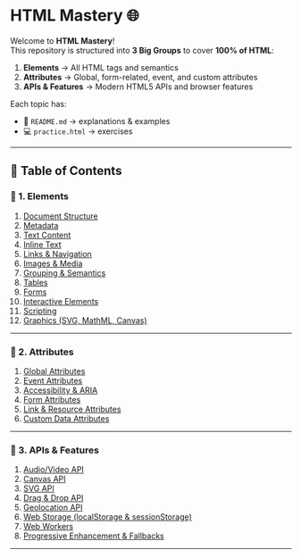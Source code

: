 # HTML Mastery 🌐

Welcome to **HTML Mastery**!  
This repository is structured into **3 Big Groups** to cover **100% of HTML**:  

1. **Elements** → All HTML tags and semantics  
2. **Attributes** → Global, form-related, event, and custom attributes  
3. **APIs & Features** → Modern HTML5 APIs and browser features  

Each topic has:  
- 📘 `README.md` → explanations & examples  
- 💻 `practice.html` → exercises  

---

## 📂 Table of Contents

### 🔹 1. Elements
1. [Document Structure](./01-Elements/01-Structure/README.md)  
2. [Metadata](./01-Elements/02-Metadata/README.md)  
3. [Text Content](./01-Elements/03-Text/README.md)  
4. [Inline Text](./01-Elements/04-InlineText/README.md)  
5. [Links & Navigation](./01-Elements/05-Links/README.md)  
6. [Images & Media](./01-Elements/06-Media/README.md)  
7. [Grouping & Semantics](./01-Elements/07-Grouping/README.md)  
8. [Tables](./01-Elements/08-Tables/README.md)  
9. [Forms](./01-Elements/09-Forms/README.md)  
10. [Interactive Elements](./01-Elements/10-Interactive/README.md)  
11. [Scripting](./01-Elements/11-Scripting/README.md)  
12. [Graphics (SVG, MathML, Canvas)](./01-Elements/12-Graphics/README.md)  

---

### 🔹 2. Attributes
1. [Global Attributes](./02-Attributes/01-Global/README.md)  
2. [Event Attributes](./02-Attributes/02-Events/README.md)  
3. [Accessibility & ARIA](./02-Attributes/03-Accessibility/README.md)  
4. [Form Attributes](./02-Attributes/04-Forms/README.md)  
5. [Link & Resource Attributes](./02-Attributes/05-Links-Resources/README.md)  
6. [Custom Data Attributes](./02-Attributes/06-CustomData/README.md)  

---

### 🔹 3. APIs & Features
1. [Audio/Video API](./03-APIs/01-AudioVideo/README.md)  
2. [Canvas API](./03-APIs/02-Canvas/README.md)  
3. [SVG API](./03-APIs/03-SVG/README.md)  
4. [Drag & Drop API](./03-APIs/04-DragDrop/README.md)  
5. [Geolocation API](./03-APIs/05-Geolocation/README.md)  
6. [Web Storage (localStorage & sessionStorage)](./03-APIs/06-WebStorage/README.md)  
7. [Web Workers](./03-APIs/07-WebWorkers/README.md)  
8. [Progressive Enhancement & Fallbacks](./03-APIs/08-ProgressiveEnhancement/README.md)  

---





